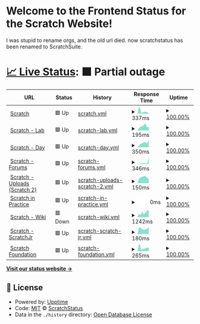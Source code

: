 # Welcome to the Frontend Status for the Scratch Website!

I was stupid to rename orgs, and the old url died. now scratchstatus has been renamed to ScratchSuite.

# [📈 Live Status](https://scratchsuite.github.io): <!--live status--> **🟧 Partial outage**

<!--start: status pages-->
<!-- This summary is generated by Upptime (https://github.com/upptime/upptime) -->
<!-- Do not edit this manually, your changes will be overwritten -->
<!-- prettier-ignore -->
| URL | Status | History | Response Time | Uptime |
| --- | ------ | ------- | ------------- | ------ |
| <img alt="" src="https://favicons.githubusercontent.com/scratch.mit.edu" height="13"> [Scratch](https://scratch.mit.edu) | 🟩 Up | [scratch.yml](https://github.com/scratchsuite/frontend/commits/HEAD/history/scratch.yml) | <details><summary><img alt="Response time graph" src="./graphs/scratch/response-time-week.png" height="20"> 337ms</summary><br><a href="https://scratchsuite.github.io/frontend/history/scratch"><img alt="Response time 147" src="https://img.shields.io/endpoint?url=https%3A%2F%2Fraw.githubusercontent.com%2Fscratchsuite%2Ffrontend%2FHEAD%2Fapi%2Fscratch%2Fresponse-time.json"></a><br><a href="https://scratchsuite.github.io/frontend/history/scratch"><img alt="24-hour response time 102" src="https://img.shields.io/endpoint?url=https%3A%2F%2Fraw.githubusercontent.com%2Fscratchsuite%2Ffrontend%2FHEAD%2Fapi%2Fscratch%2Fresponse-time-day.json"></a><br><a href="https://scratchsuite.github.io/frontend/history/scratch"><img alt="7-day response time 337" src="https://img.shields.io/endpoint?url=https%3A%2F%2Fraw.githubusercontent.com%2Fscratchsuite%2Ffrontend%2FHEAD%2Fapi%2Fscratch%2Fresponse-time-week.json"></a><br><a href="https://scratchsuite.github.io/frontend/history/scratch"><img alt="30-day response time 289" src="https://img.shields.io/endpoint?url=https%3A%2F%2Fraw.githubusercontent.com%2Fscratchsuite%2Ffrontend%2FHEAD%2Fapi%2Fscratch%2Fresponse-time-month.json"></a><br><a href="https://scratchsuite.github.io/frontend/history/scratch"><img alt="1-year response time 156" src="https://img.shields.io/endpoint?url=https%3A%2F%2Fraw.githubusercontent.com%2Fscratchsuite%2Ffrontend%2FHEAD%2Fapi%2Fscratch%2Fresponse-time-year.json"></a></details> | <details><summary><a href="https://scratchsuite.github.io/frontend/history/scratch">100.00%</a></summary><a href="https://scratchsuite.github.io/frontend/history/scratch"><img alt="All-time uptime 100.00%" src="https://img.shields.io/endpoint?url=https%3A%2F%2Fraw.githubusercontent.com%2Fscratchsuite%2Ffrontend%2FHEAD%2Fapi%2Fscratch%2Fuptime.json"></a><br><a href="https://scratchsuite.github.io/frontend/history/scratch"><img alt="24-hour uptime 100.00%" src="https://img.shields.io/endpoint?url=https%3A%2F%2Fraw.githubusercontent.com%2Fscratchsuite%2Ffrontend%2FHEAD%2Fapi%2Fscratch%2Fuptime-day.json"></a><br><a href="https://scratchsuite.github.io/frontend/history/scratch"><img alt="7-day uptime 100.00%" src="https://img.shields.io/endpoint?url=https%3A%2F%2Fraw.githubusercontent.com%2Fscratchsuite%2Ffrontend%2FHEAD%2Fapi%2Fscratch%2Fuptime-week.json"></a><br><a href="https://scratchsuite.github.io/frontend/history/scratch"><img alt="30-day uptime 100.00%" src="https://img.shields.io/endpoint?url=https%3A%2F%2Fraw.githubusercontent.com%2Fscratchsuite%2Ffrontend%2FHEAD%2Fapi%2Fscratch%2Fuptime-month.json"></a><br><a href="https://scratchsuite.github.io/frontend/history/scratch"><img alt="1-year uptime 100.00%" src="https://img.shields.io/endpoint?url=https%3A%2F%2Fraw.githubusercontent.com%2Fscratchsuite%2Ffrontend%2FHEAD%2Fapi%2Fscratch%2Fuptime-year.json"></a></details>
| <img alt="" src="https://favicons.githubusercontent.com/lab.scratch.mit.edu" height="13"> [Scratch - Lab](https://lab.scratch.mit.edu) | 🟩 Up | [scratch-lab.yml](https://github.com/scratchsuite/frontend/commits/HEAD/history/scratch-lab.yml) | <details><summary><img alt="Response time graph" src="./graphs/scratch-lab/response-time-week.png" height="20"> 195ms</summary><br><a href="https://scratchsuite.github.io/frontend/history/scratch-lab"><img alt="Response time 169" src="https://img.shields.io/endpoint?url=https%3A%2F%2Fraw.githubusercontent.com%2Fscratchsuite%2Ffrontend%2FHEAD%2Fapi%2Fscratch-lab%2Fresponse-time.json"></a><br><a href="https://scratchsuite.github.io/frontend/history/scratch-lab"><img alt="24-hour response time 151" src="https://img.shields.io/endpoint?url=https%3A%2F%2Fraw.githubusercontent.com%2Fscratchsuite%2Ffrontend%2FHEAD%2Fapi%2Fscratch-lab%2Fresponse-time-day.json"></a><br><a href="https://scratchsuite.github.io/frontend/history/scratch-lab"><img alt="7-day response time 195" src="https://img.shields.io/endpoint?url=https%3A%2F%2Fraw.githubusercontent.com%2Fscratchsuite%2Ffrontend%2FHEAD%2Fapi%2Fscratch-lab%2Fresponse-time-week.json"></a><br><a href="https://scratchsuite.github.io/frontend/history/scratch-lab"><img alt="30-day response time 210" src="https://img.shields.io/endpoint?url=https%3A%2F%2Fraw.githubusercontent.com%2Fscratchsuite%2Ffrontend%2FHEAD%2Fapi%2Fscratch-lab%2Fresponse-time-month.json"></a><br><a href="https://scratchsuite.github.io/frontend/history/scratch-lab"><img alt="1-year response time 179" src="https://img.shields.io/endpoint?url=https%3A%2F%2Fraw.githubusercontent.com%2Fscratchsuite%2Ffrontend%2FHEAD%2Fapi%2Fscratch-lab%2Fresponse-time-year.json"></a></details> | <details><summary><a href="https://scratchsuite.github.io/frontend/history/scratch-lab">100.00%</a></summary><a href="https://scratchsuite.github.io/frontend/history/scratch-lab"><img alt="All-time uptime 100.00%" src="https://img.shields.io/endpoint?url=https%3A%2F%2Fraw.githubusercontent.com%2Fscratchsuite%2Ffrontend%2FHEAD%2Fapi%2Fscratch-lab%2Fuptime.json"></a><br><a href="https://scratchsuite.github.io/frontend/history/scratch-lab"><img alt="24-hour uptime 100.00%" src="https://img.shields.io/endpoint?url=https%3A%2F%2Fraw.githubusercontent.com%2Fscratchsuite%2Ffrontend%2FHEAD%2Fapi%2Fscratch-lab%2Fuptime-day.json"></a><br><a href="https://scratchsuite.github.io/frontend/history/scratch-lab"><img alt="7-day uptime 100.00%" src="https://img.shields.io/endpoint?url=https%3A%2F%2Fraw.githubusercontent.com%2Fscratchsuite%2Ffrontend%2FHEAD%2Fapi%2Fscratch-lab%2Fuptime-week.json"></a><br><a href="https://scratchsuite.github.io/frontend/history/scratch-lab"><img alt="30-day uptime 100.00%" src="https://img.shields.io/endpoint?url=https%3A%2F%2Fraw.githubusercontent.com%2Fscratchsuite%2Ffrontend%2FHEAD%2Fapi%2Fscratch-lab%2Fuptime-month.json"></a><br><a href="https://scratchsuite.github.io/frontend/history/scratch-lab"><img alt="1-year uptime 100.00%" src="https://img.shields.io/endpoint?url=https%3A%2F%2Fraw.githubusercontent.com%2Fscratchsuite%2Ffrontend%2FHEAD%2Fapi%2Fscratch-lab%2Fuptime-year.json"></a></details>
| <img alt="" src="https://favicons.githubusercontent.com/day.scratch.mit.edu" height="13"> [Scratch - Day](https://day.scratch.mit.edu) | 🟩 Up | [scratch-day.yml](https://github.com/scratchsuite/frontend/commits/HEAD/history/scratch-day.yml) | <details><summary><img alt="Response time graph" src="./graphs/scratch-day/response-time-week.png" height="20"> 350ms</summary><br><a href="https://scratchsuite.github.io/frontend/history/scratch-day"><img alt="Response time 360" src="https://img.shields.io/endpoint?url=https%3A%2F%2Fraw.githubusercontent.com%2Fscratchsuite%2Ffrontend%2FHEAD%2Fapi%2Fscratch-day%2Fresponse-time.json"></a><br><a href="https://scratchsuite.github.io/frontend/history/scratch-day"><img alt="24-hour response time 573" src="https://img.shields.io/endpoint?url=https%3A%2F%2Fraw.githubusercontent.com%2Fscratchsuite%2Ffrontend%2FHEAD%2Fapi%2Fscratch-day%2Fresponse-time-day.json"></a><br><a href="https://scratchsuite.github.io/frontend/history/scratch-day"><img alt="7-day response time 350" src="https://img.shields.io/endpoint?url=https%3A%2F%2Fraw.githubusercontent.com%2Fscratchsuite%2Ffrontend%2FHEAD%2Fapi%2Fscratch-day%2Fresponse-time-week.json"></a><br><a href="https://scratchsuite.github.io/frontend/history/scratch-day"><img alt="30-day response time 402" src="https://img.shields.io/endpoint?url=https%3A%2F%2Fraw.githubusercontent.com%2Fscratchsuite%2Ffrontend%2FHEAD%2Fapi%2Fscratch-day%2Fresponse-time-month.json"></a><br><a href="https://scratchsuite.github.io/frontend/history/scratch-day"><img alt="1-year response time 370" src="https://img.shields.io/endpoint?url=https%3A%2F%2Fraw.githubusercontent.com%2Fscratchsuite%2Ffrontend%2FHEAD%2Fapi%2Fscratch-day%2Fresponse-time-year.json"></a></details> | <details><summary><a href="https://scratchsuite.github.io/frontend/history/scratch-day">100.00%</a></summary><a href="https://scratchsuite.github.io/frontend/history/scratch-day"><img alt="All-time uptime 100.00%" src="https://img.shields.io/endpoint?url=https%3A%2F%2Fraw.githubusercontent.com%2Fscratchsuite%2Ffrontend%2FHEAD%2Fapi%2Fscratch-day%2Fuptime.json"></a><br><a href="https://scratchsuite.github.io/frontend/history/scratch-day"><img alt="24-hour uptime 100.00%" src="https://img.shields.io/endpoint?url=https%3A%2F%2Fraw.githubusercontent.com%2Fscratchsuite%2Ffrontend%2FHEAD%2Fapi%2Fscratch-day%2Fuptime-day.json"></a><br><a href="https://scratchsuite.github.io/frontend/history/scratch-day"><img alt="7-day uptime 100.00%" src="https://img.shields.io/endpoint?url=https%3A%2F%2Fraw.githubusercontent.com%2Fscratchsuite%2Ffrontend%2FHEAD%2Fapi%2Fscratch-day%2Fuptime-week.json"></a><br><a href="https://scratchsuite.github.io/frontend/history/scratch-day"><img alt="30-day uptime 100.00%" src="https://img.shields.io/endpoint?url=https%3A%2F%2Fraw.githubusercontent.com%2Fscratchsuite%2Ffrontend%2FHEAD%2Fapi%2Fscratch-day%2Fuptime-month.json"></a><br><a href="https://scratchsuite.github.io/frontend/history/scratch-day"><img alt="1-year uptime 100.00%" src="https://img.shields.io/endpoint?url=https%3A%2F%2Fraw.githubusercontent.com%2Fscratchsuite%2Ffrontend%2FHEAD%2Fapi%2Fscratch-day%2Fuptime-year.json"></a></details>
| <img alt="" src="https://favicons.githubusercontent.com/scratch.mit.edu" height="13"> [Scratch - Forums](https://scratch.mit.edu/discuss) | 🟩 Up | [scratch-forums.yml](https://github.com/scratchsuite/frontend/commits/HEAD/history/scratch-forums.yml) | <details><summary><img alt="Response time graph" src="./graphs/scratch-forums/response-time-week.png" height="20"> 346ms</summary><br><a href="https://scratchsuite.github.io/frontend/history/scratch-forums"><img alt="Response time 175" src="https://img.shields.io/endpoint?url=https%3A%2F%2Fraw.githubusercontent.com%2Fscratchsuite%2Ffrontend%2FHEAD%2Fapi%2Fscratch-forums%2Fresponse-time.json"></a><br><a href="https://scratchsuite.github.io/frontend/history/scratch-forums"><img alt="24-hour response time 1477" src="https://img.shields.io/endpoint?url=https%3A%2F%2Fraw.githubusercontent.com%2Fscratchsuite%2Ffrontend%2FHEAD%2Fapi%2Fscratch-forums%2Fresponse-time-day.json"></a><br><a href="https://scratchsuite.github.io/frontend/history/scratch-forums"><img alt="7-day response time 346" src="https://img.shields.io/endpoint?url=https%3A%2F%2Fraw.githubusercontent.com%2Fscratchsuite%2Ffrontend%2FHEAD%2Fapi%2Fscratch-forums%2Fresponse-time-week.json"></a><br><a href="https://scratchsuite.github.io/frontend/history/scratch-forums"><img alt="30-day response time 211" src="https://img.shields.io/endpoint?url=https%3A%2F%2Fraw.githubusercontent.com%2Fscratchsuite%2Ffrontend%2FHEAD%2Fapi%2Fscratch-forums%2Fresponse-time-month.json"></a><br><a href="https://scratchsuite.github.io/frontend/history/scratch-forums"><img alt="1-year response time 179" src="https://img.shields.io/endpoint?url=https%3A%2F%2Fraw.githubusercontent.com%2Fscratchsuite%2Ffrontend%2FHEAD%2Fapi%2Fscratch-forums%2Fresponse-time-year.json"></a></details> | <details><summary><a href="https://scratchsuite.github.io/frontend/history/scratch-forums">100.00%</a></summary><a href="https://scratchsuite.github.io/frontend/history/scratch-forums"><img alt="All-time uptime 100.00%" src="https://img.shields.io/endpoint?url=https%3A%2F%2Fraw.githubusercontent.com%2Fscratchsuite%2Ffrontend%2FHEAD%2Fapi%2Fscratch-forums%2Fuptime.json"></a><br><a href="https://scratchsuite.github.io/frontend/history/scratch-forums"><img alt="24-hour uptime 100.00%" src="https://img.shields.io/endpoint?url=https%3A%2F%2Fraw.githubusercontent.com%2Fscratchsuite%2Ffrontend%2FHEAD%2Fapi%2Fscratch-forums%2Fuptime-day.json"></a><br><a href="https://scratchsuite.github.io/frontend/history/scratch-forums"><img alt="7-day uptime 100.00%" src="https://img.shields.io/endpoint?url=https%3A%2F%2Fraw.githubusercontent.com%2Fscratchsuite%2Ffrontend%2FHEAD%2Fapi%2Fscratch-forums%2Fuptime-week.json"></a><br><a href="https://scratchsuite.github.io/frontend/history/scratch-forums"><img alt="30-day uptime 100.00%" src="https://img.shields.io/endpoint?url=https%3A%2F%2Fraw.githubusercontent.com%2Fscratchsuite%2Ffrontend%2FHEAD%2Fapi%2Fscratch-forums%2Fuptime-month.json"></a><br><a href="https://scratchsuite.github.io/frontend/history/scratch-forums"><img alt="1-year uptime 100.00%" src="https://img.shields.io/endpoint?url=https%3A%2F%2Fraw.githubusercontent.com%2Fscratchsuite%2Ffrontend%2FHEAD%2Fapi%2Fscratch-forums%2Fuptime-year.json"></a></details>
| <img alt="" src="https://favicons.githubusercontent.com/uploads.scratch.mit.edu" height="13"> [Scratch - Uploads (Scratch 2)](https://uploads.scratch.mit.edu/) | 🟩 Up | [scratch-uploads-scratch-2.yml](https://github.com/scratchsuite/frontend/commits/HEAD/history/scratch-uploads-scratch-2.yml) | <details><summary><img alt="Response time graph" src="./graphs/scratch-uploads-scratch-2/response-time-week.png" height="20"> 150ms</summary><br><a href="https://scratchsuite.github.io/frontend/history/scratch-uploads-scratch-2"><img alt="Response time 164" src="https://img.shields.io/endpoint?url=https%3A%2F%2Fraw.githubusercontent.com%2Fscratchsuite%2Ffrontend%2FHEAD%2Fapi%2Fscratch-uploads-scratch-2%2Fresponse-time.json"></a><br><a href="https://scratchsuite.github.io/frontend/history/scratch-uploads-scratch-2"><img alt="24-hour response time 103" src="https://img.shields.io/endpoint?url=https%3A%2F%2Fraw.githubusercontent.com%2Fscratchsuite%2Ffrontend%2FHEAD%2Fapi%2Fscratch-uploads-scratch-2%2Fresponse-time-day.json"></a><br><a href="https://scratchsuite.github.io/frontend/history/scratch-uploads-scratch-2"><img alt="7-day response time 150" src="https://img.shields.io/endpoint?url=https%3A%2F%2Fraw.githubusercontent.com%2Fscratchsuite%2Ffrontend%2FHEAD%2Fapi%2Fscratch-uploads-scratch-2%2Fresponse-time-week.json"></a><br><a href="https://scratchsuite.github.io/frontend/history/scratch-uploads-scratch-2"><img alt="30-day response time 146" src="https://img.shields.io/endpoint?url=https%3A%2F%2Fraw.githubusercontent.com%2Fscratchsuite%2Ffrontend%2FHEAD%2Fapi%2Fscratch-uploads-scratch-2%2Fresponse-time-month.json"></a><br><a href="https://scratchsuite.github.io/frontend/history/scratch-uploads-scratch-2"><img alt="1-year response time 135" src="https://img.shields.io/endpoint?url=https%3A%2F%2Fraw.githubusercontent.com%2Fscratchsuite%2Ffrontend%2FHEAD%2Fapi%2Fscratch-uploads-scratch-2%2Fresponse-time-year.json"></a></details> | <details><summary><a href="https://scratchsuite.github.io/frontend/history/scratch-uploads-scratch-2">100.00%</a></summary><a href="https://scratchsuite.github.io/frontend/history/scratch-uploads-scratch-2"><img alt="All-time uptime 100.00%" src="https://img.shields.io/endpoint?url=https%3A%2F%2Fraw.githubusercontent.com%2Fscratchsuite%2Ffrontend%2FHEAD%2Fapi%2Fscratch-uploads-scratch-2%2Fuptime.json"></a><br><a href="https://scratchsuite.github.io/frontend/history/scratch-uploads-scratch-2"><img alt="24-hour uptime 100.00%" src="https://img.shields.io/endpoint?url=https%3A%2F%2Fraw.githubusercontent.com%2Fscratchsuite%2Ffrontend%2FHEAD%2Fapi%2Fscratch-uploads-scratch-2%2Fuptime-day.json"></a><br><a href="https://scratchsuite.github.io/frontend/history/scratch-uploads-scratch-2"><img alt="7-day uptime 100.00%" src="https://img.shields.io/endpoint?url=https%3A%2F%2Fraw.githubusercontent.com%2Fscratchsuite%2Ffrontend%2FHEAD%2Fapi%2Fscratch-uploads-scratch-2%2Fuptime-week.json"></a><br><a href="https://scratchsuite.github.io/frontend/history/scratch-uploads-scratch-2"><img alt="30-day uptime 100.00%" src="https://img.shields.io/endpoint?url=https%3A%2F%2Fraw.githubusercontent.com%2Fscratchsuite%2Ffrontend%2FHEAD%2Fapi%2Fscratch-uploads-scratch-2%2Fuptime-month.json"></a><br><a href="https://scratchsuite.github.io/frontend/history/scratch-uploads-scratch-2"><img alt="1-year uptime 100.00%" src="https://img.shields.io/endpoint?url=https%3A%2F%2Fraw.githubusercontent.com%2Fscratchsuite%2Ffrontend%2FHEAD%2Fapi%2Fscratch-uploads-scratch-2%2Fuptime-year.json"></a></details>
| <img alt="" src="https://favicons.githubusercontent.com/sip.scratch.mit.edu" height="13"> [Scratch in Practice](https://sip.scratch.mit.edu/) | 🟩 Up | [scratch-in-practice.yml](https://github.com/scratchsuite/frontend/commits/HEAD/history/scratch-in-practice.yml) | <details><summary><img alt="Response time graph" src="./graphs/scratch-in-practice/response-time-week.png" height="20"> 0ms</summary><br><a href="https://scratchsuite.github.io/frontend/history/scratch-in-practice"><img alt="Response time 0" src="https://img.shields.io/endpoint?url=https%3A%2F%2Fraw.githubusercontent.com%2Fscratchsuite%2Ffrontend%2FHEAD%2Fapi%2Fscratch-in-practice%2Fresponse-time.json"></a><br><a href="https://scratchsuite.github.io/frontend/history/scratch-in-practice"><img alt="24-hour response time 0" src="https://img.shields.io/endpoint?url=https%3A%2F%2Fraw.githubusercontent.com%2Fscratchsuite%2Ffrontend%2FHEAD%2Fapi%2Fscratch-in-practice%2Fresponse-time-day.json"></a><br><a href="https://scratchsuite.github.io/frontend/history/scratch-in-practice"><img alt="7-day response time 0" src="https://img.shields.io/endpoint?url=https%3A%2F%2Fraw.githubusercontent.com%2Fscratchsuite%2Ffrontend%2FHEAD%2Fapi%2Fscratch-in-practice%2Fresponse-time-week.json"></a><br><a href="https://scratchsuite.github.io/frontend/history/scratch-in-practice"><img alt="30-day response time 0" src="https://img.shields.io/endpoint?url=https%3A%2F%2Fraw.githubusercontent.com%2Fscratchsuite%2Ffrontend%2FHEAD%2Fapi%2Fscratch-in-practice%2Fresponse-time-month.json"></a><br><a href="https://scratchsuite.github.io/frontend/history/scratch-in-practice"><img alt="1-year response time 0" src="https://img.shields.io/endpoint?url=https%3A%2F%2Fraw.githubusercontent.com%2Fscratchsuite%2Ffrontend%2FHEAD%2Fapi%2Fscratch-in-practice%2Fresponse-time-year.json"></a></details> | <details><summary><a href="https://scratchsuite.github.io/frontend/history/scratch-in-practice">100.00%</a></summary><a href="https://scratchsuite.github.io/frontend/history/scratch-in-practice"><img alt="All-time uptime 100.00%" src="https://img.shields.io/endpoint?url=https%3A%2F%2Fraw.githubusercontent.com%2Fscratchsuite%2Ffrontend%2FHEAD%2Fapi%2Fscratch-in-practice%2Fuptime.json"></a><br><a href="https://scratchsuite.github.io/frontend/history/scratch-in-practice"><img alt="24-hour uptime 100.00%" src="https://img.shields.io/endpoint?url=https%3A%2F%2Fraw.githubusercontent.com%2Fscratchsuite%2Ffrontend%2FHEAD%2Fapi%2Fscratch-in-practice%2Fuptime-day.json"></a><br><a href="https://scratchsuite.github.io/frontend/history/scratch-in-practice"><img alt="7-day uptime 100.00%" src="https://img.shields.io/endpoint?url=https%3A%2F%2Fraw.githubusercontent.com%2Fscratchsuite%2Ffrontend%2FHEAD%2Fapi%2Fscratch-in-practice%2Fuptime-week.json"></a><br><a href="https://scratchsuite.github.io/frontend/history/scratch-in-practice"><img alt="30-day uptime 100.00%" src="https://img.shields.io/endpoint?url=https%3A%2F%2Fraw.githubusercontent.com%2Fscratchsuite%2Ffrontend%2FHEAD%2Fapi%2Fscratch-in-practice%2Fuptime-month.json"></a><br><a href="https://scratchsuite.github.io/frontend/history/scratch-in-practice"><img alt="1-year uptime 100.00%" src="https://img.shields.io/endpoint?url=https%3A%2F%2Fraw.githubusercontent.com%2Fscratchsuite%2Ffrontend%2FHEAD%2Fapi%2Fscratch-in-practice%2Fuptime-year.json"></a></details>
| <img alt="" src="https://favicons.githubusercontent.com/scratch-wiki.info" height="13"> [Scratch - Wiki](https://scratch-wiki.info) | 🟥 Down | [scratch-wiki.yml](https://github.com/scratchsuite/frontend/commits/HEAD/history/scratch-wiki.yml) | <details><summary><img alt="Response time graph" src="./graphs/scratch-wiki/response-time-week.png" height="20"> 1242ms</summary><br><a href="https://scratchsuite.github.io/frontend/history/scratch-wiki"><img alt="Response time 1033" src="https://img.shields.io/endpoint?url=https%3A%2F%2Fraw.githubusercontent.com%2Fscratchsuite%2Ffrontend%2FHEAD%2Fapi%2Fscratch-wiki%2Fresponse-time.json"></a><br><a href="https://scratchsuite.github.io/frontend/history/scratch-wiki"><img alt="24-hour response time 1305" src="https://img.shields.io/endpoint?url=https%3A%2F%2Fraw.githubusercontent.com%2Fscratchsuite%2Ffrontend%2FHEAD%2Fapi%2Fscratch-wiki%2Fresponse-time-day.json"></a><br><a href="https://scratchsuite.github.io/frontend/history/scratch-wiki"><img alt="7-day response time 1242" src="https://img.shields.io/endpoint?url=https%3A%2F%2Fraw.githubusercontent.com%2Fscratchsuite%2Ffrontend%2FHEAD%2Fapi%2Fscratch-wiki%2Fresponse-time-week.json"></a><br><a href="https://scratchsuite.github.io/frontend/history/scratch-wiki"><img alt="30-day response time 1161" src="https://img.shields.io/endpoint?url=https%3A%2F%2Fraw.githubusercontent.com%2Fscratchsuite%2Ffrontend%2FHEAD%2Fapi%2Fscratch-wiki%2Fresponse-time-month.json"></a><br><a href="https://scratchsuite.github.io/frontend/history/scratch-wiki"><img alt="1-year response time 1083" src="https://img.shields.io/endpoint?url=https%3A%2F%2Fraw.githubusercontent.com%2Fscratchsuite%2Ffrontend%2FHEAD%2Fapi%2Fscratch-wiki%2Fresponse-time-year.json"></a></details> | <details><summary><a href="https://scratchsuite.github.io/frontend/history/scratch-wiki">100.00%</a></summary><a href="https://scratchsuite.github.io/frontend/history/scratch-wiki"><img alt="All-time uptime 100.00%" src="https://img.shields.io/endpoint?url=https%3A%2F%2Fraw.githubusercontent.com%2Fscratchsuite%2Ffrontend%2FHEAD%2Fapi%2Fscratch-wiki%2Fuptime.json"></a><br><a href="https://scratchsuite.github.io/frontend/history/scratch-wiki"><img alt="24-hour uptime 100.00%" src="https://img.shields.io/endpoint?url=https%3A%2F%2Fraw.githubusercontent.com%2Fscratchsuite%2Ffrontend%2FHEAD%2Fapi%2Fscratch-wiki%2Fuptime-day.json"></a><br><a href="https://scratchsuite.github.io/frontend/history/scratch-wiki"><img alt="7-day uptime 100.00%" src="https://img.shields.io/endpoint?url=https%3A%2F%2Fraw.githubusercontent.com%2Fscratchsuite%2Ffrontend%2FHEAD%2Fapi%2Fscratch-wiki%2Fuptime-week.json"></a><br><a href="https://scratchsuite.github.io/frontend/history/scratch-wiki"><img alt="30-day uptime 100.00%" src="https://img.shields.io/endpoint?url=https%3A%2F%2Fraw.githubusercontent.com%2Fscratchsuite%2Ffrontend%2FHEAD%2Fapi%2Fscratch-wiki%2Fuptime-month.json"></a><br><a href="https://scratchsuite.github.io/frontend/history/scratch-wiki"><img alt="1-year uptime 100.00%" src="https://img.shields.io/endpoint?url=https%3A%2F%2Fraw.githubusercontent.com%2Fscratchsuite%2Ffrontend%2FHEAD%2Fapi%2Fscratch-wiki%2Fuptime-year.json"></a></details>
| <img alt="" src="https://favicons.githubusercontent.com/www.scratchjr.org" height="13"> [Scratch - ScratchJr](https://www.scratchjr.org/) | 🟩 Up | [scratch-scratch-jr.yml](https://github.com/scratchsuite/frontend/commits/HEAD/history/scratch-scratch-jr.yml) | <details><summary><img alt="Response time graph" src="./graphs/scratch-scratch-jr/response-time-week.png" height="20"> 180ms</summary><br><a href="https://scratchsuite.github.io/frontend/history/scratch-scratch-jr"><img alt="Response time 167" src="https://img.shields.io/endpoint?url=https%3A%2F%2Fraw.githubusercontent.com%2Fscratchsuite%2Ffrontend%2FHEAD%2Fapi%2Fscratch-scratch-jr%2Fresponse-time.json"></a><br><a href="https://scratchsuite.github.io/frontend/history/scratch-scratch-jr"><img alt="24-hour response time 237" src="https://img.shields.io/endpoint?url=https%3A%2F%2Fraw.githubusercontent.com%2Fscratchsuite%2Ffrontend%2FHEAD%2Fapi%2Fscratch-scratch-jr%2Fresponse-time-day.json"></a><br><a href="https://scratchsuite.github.io/frontend/history/scratch-scratch-jr"><img alt="7-day response time 180" src="https://img.shields.io/endpoint?url=https%3A%2F%2Fraw.githubusercontent.com%2Fscratchsuite%2Ffrontend%2FHEAD%2Fapi%2Fscratch-scratch-jr%2Fresponse-time-week.json"></a><br><a href="https://scratchsuite.github.io/frontend/history/scratch-scratch-jr"><img alt="30-day response time 143" src="https://img.shields.io/endpoint?url=https%3A%2F%2Fraw.githubusercontent.com%2Fscratchsuite%2Ffrontend%2FHEAD%2Fapi%2Fscratch-scratch-jr%2Fresponse-time-month.json"></a><br><a href="https://scratchsuite.github.io/frontend/history/scratch-scratch-jr"><img alt="1-year response time 165" src="https://img.shields.io/endpoint?url=https%3A%2F%2Fraw.githubusercontent.com%2Fscratchsuite%2Ffrontend%2FHEAD%2Fapi%2Fscratch-scratch-jr%2Fresponse-time-year.json"></a></details> | <details><summary><a href="https://scratchsuite.github.io/frontend/history/scratch-scratch-jr">100.00%</a></summary><a href="https://scratchsuite.github.io/frontend/history/scratch-scratch-jr"><img alt="All-time uptime 100.00%" src="https://img.shields.io/endpoint?url=https%3A%2F%2Fraw.githubusercontent.com%2Fscratchsuite%2Ffrontend%2FHEAD%2Fapi%2Fscratch-scratch-jr%2Fuptime.json"></a><br><a href="https://scratchsuite.github.io/frontend/history/scratch-scratch-jr"><img alt="24-hour uptime 100.00%" src="https://img.shields.io/endpoint?url=https%3A%2F%2Fraw.githubusercontent.com%2Fscratchsuite%2Ffrontend%2FHEAD%2Fapi%2Fscratch-scratch-jr%2Fuptime-day.json"></a><br><a href="https://scratchsuite.github.io/frontend/history/scratch-scratch-jr"><img alt="7-day uptime 100.00%" src="https://img.shields.io/endpoint?url=https%3A%2F%2Fraw.githubusercontent.com%2Fscratchsuite%2Ffrontend%2FHEAD%2Fapi%2Fscratch-scratch-jr%2Fuptime-week.json"></a><br><a href="https://scratchsuite.github.io/frontend/history/scratch-scratch-jr"><img alt="30-day uptime 100.00%" src="https://img.shields.io/endpoint?url=https%3A%2F%2Fraw.githubusercontent.com%2Fscratchsuite%2Ffrontend%2FHEAD%2Fapi%2Fscratch-scratch-jr%2Fuptime-month.json"></a><br><a href="https://scratchsuite.github.io/frontend/history/scratch-scratch-jr"><img alt="1-year uptime 100.00%" src="https://img.shields.io/endpoint?url=https%3A%2F%2Fraw.githubusercontent.com%2Fscratchsuite%2Ffrontend%2FHEAD%2Fapi%2Fscratch-scratch-jr%2Fuptime-year.json"></a></details>
| <img alt="" src="https://favicons.githubusercontent.com/www.scratchfoundation.org" height="13"> [Scratch Foundation](https://www.scratchfoundation.org/) | 🟩 Up | [scratch-foundation.yml](https://github.com/scratchsuite/frontend/commits/HEAD/history/scratch-foundation.yml) | <details><summary><img alt="Response time graph" src="./graphs/scratch-foundation/response-time-week.png" height="20"> 265ms</summary><br><a href="https://scratchsuite.github.io/frontend/history/scratch-foundation"><img alt="Response time 338" src="https://img.shields.io/endpoint?url=https%3A%2F%2Fraw.githubusercontent.com%2Fscratchsuite%2Ffrontend%2FHEAD%2Fapi%2Fscratch-foundation%2Fresponse-time.json"></a><br><a href="https://scratchsuite.github.io/frontend/history/scratch-foundation"><img alt="24-hour response time 259" src="https://img.shields.io/endpoint?url=https%3A%2F%2Fraw.githubusercontent.com%2Fscratchsuite%2Ffrontend%2FHEAD%2Fapi%2Fscratch-foundation%2Fresponse-time-day.json"></a><br><a href="https://scratchsuite.github.io/frontend/history/scratch-foundation"><img alt="7-day response time 265" src="https://img.shields.io/endpoint?url=https%3A%2F%2Fraw.githubusercontent.com%2Fscratchsuite%2Ffrontend%2FHEAD%2Fapi%2Fscratch-foundation%2Fresponse-time-week.json"></a><br><a href="https://scratchsuite.github.io/frontend/history/scratch-foundation"><img alt="30-day response time 297" src="https://img.shields.io/endpoint?url=https%3A%2F%2Fraw.githubusercontent.com%2Fscratchsuite%2Ffrontend%2FHEAD%2Fapi%2Fscratch-foundation%2Fresponse-time-month.json"></a><br><a href="https://scratchsuite.github.io/frontend/history/scratch-foundation"><img alt="1-year response time 339" src="https://img.shields.io/endpoint?url=https%3A%2F%2Fraw.githubusercontent.com%2Fscratchsuite%2Ffrontend%2FHEAD%2Fapi%2Fscratch-foundation%2Fresponse-time-year.json"></a></details> | <details><summary><a href="https://scratchsuite.github.io/frontend/history/scratch-foundation">100.00%</a></summary><a href="https://scratchsuite.github.io/frontend/history/scratch-foundation"><img alt="All-time uptime 100.00%" src="https://img.shields.io/endpoint?url=https%3A%2F%2Fraw.githubusercontent.com%2Fscratchsuite%2Ffrontend%2FHEAD%2Fapi%2Fscratch-foundation%2Fuptime.json"></a><br><a href="https://scratchsuite.github.io/frontend/history/scratch-foundation"><img alt="24-hour uptime 100.00%" src="https://img.shields.io/endpoint?url=https%3A%2F%2Fraw.githubusercontent.com%2Fscratchsuite%2Ffrontend%2FHEAD%2Fapi%2Fscratch-foundation%2Fuptime-day.json"></a><br><a href="https://scratchsuite.github.io/frontend/history/scratch-foundation"><img alt="7-day uptime 100.00%" src="https://img.shields.io/endpoint?url=https%3A%2F%2Fraw.githubusercontent.com%2Fscratchsuite%2Ffrontend%2FHEAD%2Fapi%2Fscratch-foundation%2Fuptime-week.json"></a><br><a href="https://scratchsuite.github.io/frontend/history/scratch-foundation"><img alt="30-day uptime 100.00%" src="https://img.shields.io/endpoint?url=https%3A%2F%2Fraw.githubusercontent.com%2Fscratchsuite%2Ffrontend%2FHEAD%2Fapi%2Fscratch-foundation%2Fuptime-month.json"></a><br><a href="https://scratchsuite.github.io/frontend/history/scratch-foundation"><img alt="1-year uptime 100.00%" src="https://img.shields.io/endpoint?url=https%3A%2F%2Fraw.githubusercontent.com%2Fscratchsuite%2Ffrontend%2FHEAD%2Fapi%2Fscratch-foundation%2Fuptime-year.json"></a></details>

<!--end: status pages-->

[**Visit our status website →**](https://scratchstatus.github.io)

## 📄 License

- Powered by: [Upptime](https://github.com/upptime/upptime)
- Code: [MIT](./LICENSE) © [ScratchStatus](scratchstatus.github.io)
- Data in the `./history` directory: [Open Database License](https://opendatacommons.org/licenses/odbl/1-0/)
